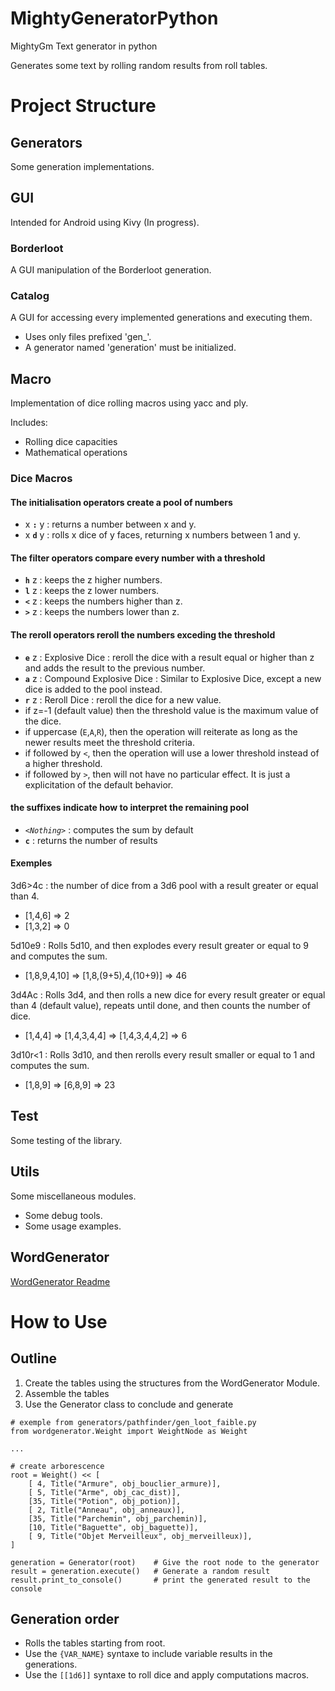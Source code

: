 # MightyGeneratorPython
MightyGm Text generator in python


Generates some text by rolling random results from roll tables.

# Project Structure
## Generators

Some generation implementations.

## GUI
Intended for Android using Kivy (In progress).

### Borderloot
A GUI manipulation of the Borderloot generation.
### Catalog
A GUI for accessing every implemented generations and executing them.
 - Uses only files prefixed 'gen_'.
 - A generator named 'generation' must be initialized.

## Macro

Implementation of dice rolling macros using yacc and ply.

Includes:
- Rolling dice capacities
- Mathematical operations

### Dice Macros

#### The initialisation operators create a pool of numbers
 - x __`:`__ y : returns a number between x and y.
 - x __`d`__ y : rolls x dice of y faces, returning x numbers between 1 and y.

#### The filter operators compare every number with a threshold
 - __`h`__ z : keeps the z higher numbers.
 - __`l`__ z : keeps the z lower numbers.
 - __`<`__ z : keeps the numbers higher than z.
 - __`>`__ z : keeps the numbers lower than z.

#### The reroll operators reroll the numbers exceding the threshold
 - __`e`__ z : Explosive Dice : reroll the dice with a result equal or higher than z and adds the result to the previous number.
 - __`a`__ z : Compound Explosive Dice : Similar to Explosive Dice, except a new dice is added to the pool instead.
 - __`r`__ z : Reroll Dice : reroll the dice for a new value.
- if z=-1 (default value) then the threshold value is the maximum value of the dice.
- if uppercase (`E`,`A`,`R`), then the operation will reiterate as long as the newer results meet the threshold criteria.
- if followed by `<`, then the operation will use a lower threshold instead of a higher threshold.
- if followed by `>`, then will not have no particular effect. It is just a explicitation of the default behavior.

#### the suffixes indicate how to interpret the remaining pool
 - _`<Nothing>`_ : computes the sum by default
 - __`c`__ : returns the number of results

#### Exemples

3d6>4c : the number of dice from a 3d6 pool with a result greater or equal than 4.
- [1,4,6] => 2
- [1,3,2] => 0

5d10e9 : Rolls 5d10, and then explodes every result greater or equal to 9 and computes the sum.
- [1,8,9,4,10] => [1,8,(9+5),4,(10+9)] => 46

3d4Ac : Rolls 3d4, and then rolls a new dice for every result greater or equal than 4 (default value), repeats until done, and then counts the number of dice.
- [1,4,4] => [1,4,3,4,4] => [1,4,3,4,4,2] => 6

3d10r<1 : Rolls 3d10, and then rerolls every result smaller or equal to 1 and computes the sum.
- [1,8,9] => [6,8,9] => 23

## Test

Some testing of the library.

## Utils

Some miscellaneous modules.
- Some debug tools.
- Some usage examples.

## WordGenerator

[WordGenerator Readme](wordgenerator/README.md)

# How to Use

## Outline

1) Create the tables using the structures from the WordGenerator Module.
2) Assemble the tables
3) Use the Generator class to conclude and generate

```
# exemple from generators/pathfinder/gen_loot_faible.py
from wordgenerator.Weight import WeightNode as Weight

...

# create arborescence
root = Weight() << [
    [ 4, Title("Armure", obj_bouclier_armure)],
    [ 5, Title("Arme", obj_cac_dist)],
    [35, Title("Potion", obj_potion)],
    [ 2, Title("Anneau", obj_anneaux)],
    [35, Title("Parchemin", obj_parchemin)],
    [10, Title("Baguette", obj_baguette)],
    [ 9, Title("Objet Merveilleux", obj_merveilleux)],
]

generation = Generator(root)    # Give the root node to the generator
result = generation.execute()   # Generate a random result
result.print_to_console()       # print the generated result to the console
```

## Generation order
 - Rolls the tables starting from root.
 - Use the `{VAR_NAME}` syntaxe to include variable results in the generations.
 - Use the `[[1d6]]` syntaxe to roll dice and apply computations macros.
